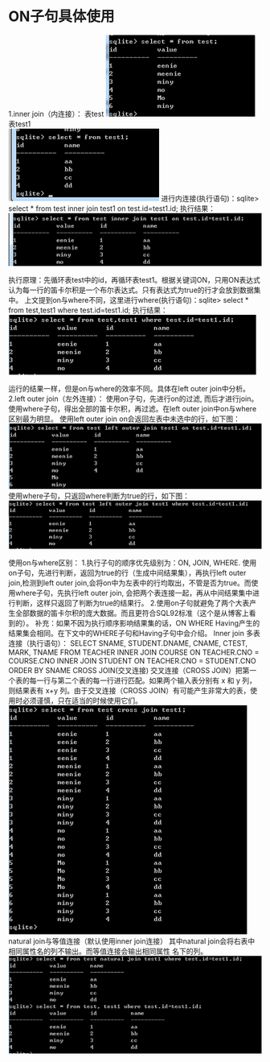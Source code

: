 # ON子句具体使用
1.inner join（内连接）：
表test
<img src="../image/on1.png"/>
表test1
<br>
<img src="../image/on2.png"/>
进行内连接(执行语句)：sqlite> select * from test inner join test1 on test.id=test1.id;
执行结果：
<br>
<img src="../image/on3.png"/>

执行原理：先循环表test中的id，再循环表test1。根据关键词ON，只用ON表达式认为每一行的笛卡尔积是一个布尔表达式。只有表达式为true的行才会放到数据集中。
上文提到on与where不同，这里进行where(执行语句)：sqlite> select * from test,test1 where test.id=test1.id;
执行结果：
<br>
<img src="../image/on4.png"/>

运行的结果一样，但是on与where的效率不同。具体在left outer join中分析。
2.left outer join（左外连接）：
使用on子句，先进行on的过滤, 而后才进行join。使用where子句，得出全部的笛卡尔积，再过滤。在left outer join中on与where区别最为明显。
使用left outer join on会返回左表中未选中的行，如下图：
<img src="../image/on5.png"/>
使用where子句，只返回where判断为true的行，如下图：
<img src="../image/on6.png"/>

使用on与where区别：
1.执行子句的顺序优先级别为：ON,  JOIN,  WHERE. 使用on子句，先进行判断，返回为true的行（生成中间结果集），再执行left outer join,检测到left outer join,会将on中为左表中的行均取出，不管是否为true。而使用where子句，先执行left outer join, 会把两个表连接一起，再从中间结果集中进行判断，这样只返回了判断为true的结果行。
2.使用on子句就避免了两个大表产生全部数据的笛卡尔积的庞大数据。而且更符合SQL92标准（这个是从博客上看到的）。
补充：如果不因为执行顺序影响结果集的话，ON WHERE Having产生的结果集会相同。在下文中的WHERE子句和Having子句中会介绍。
Inner join 多表连接（执行语句）：
SELECT SNAME, STUDENT.DNAME, CNAME, CTEST, MARK, TNAME
FROM TEACHER  INNER JOIN  COURSE ON TEACHER.CNO = COURSE.CNO
INNER JOIN  STUDENT ON TEACHER.CNO = STUDENT.CNO
ORDER BY SNAME
CROSS JOIN(交叉连接)
交叉连接（CROSS JOIN）把第一个表的每一行与第二个表的每一行进行匹配。如果两个输入表分别有 x 和 y 列，则结果表有 x+y 列。由于交叉连接（CROSS JOIN）有可能产生非常大的表，使用时必须谨慎，只在适当的时候使用它们。
<img src="../image/on7.png"/>
natural join与等值连接（默认使用inner join连接）
其中natural join会将右表中相同属性名的列不输出。而等值连接会输出相同属性  名下的列。
<img src="../image/on8.png"/>


